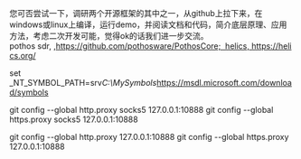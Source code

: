 您可否尝试一下，调研两个开源框架的其中之一，从github上拉下来，在windows或linux上编译，运行demo，并阅读文档和代码，简介底层原理、应用方法，考虑二次开发可能，觉得ok的话我们进一步交流。pothos sdr, ,https://github.com/pothosware/PothosCore;  helics, https://helics.org/

set _NT_SYMBOL_PATH=srv*C:\MySymbols*https://msdl.microsoft.com/download/symbols

git config --global http.proxy socks5 127.0.0.1:10888
git config --global https.proxy socks5 127.0.0.1:10888

git config --global http.proxy 127.0.0.1:10888
git config --global https.proxy 127.0.0.1:10888